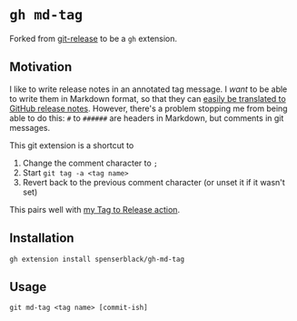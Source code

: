 # `gh md-tag`

Forked from [git-release](https://github.com/spenserblack/git-release)
to be a `gh` extension.

## Motivation

I like to write release notes in an annotated tag message.
I *want* to be able to write them in Markdown format, so that
they can [easily be translated to GitHub release notes][tag-to-release].
However, there's a problem stopping me from being able to do this:
`#` to `######` are headers in Markdown, but comments in git messages.

This git extension is a shortcut to

1. Change the comment character to `;`
2. Start `git tag -a <tag name>`
3. Revert back to the previous comment character (or unset it if it wasn't set)

This pairs well with [my Tag to Release action][release-action].

## Installation

```shell
gh extension install spenserblack/gh-md-tag
```

## Usage

```
git md-tag <tag name> [commit-ish]
```

[tag-to-release]: ./.github/workflows/release.yml
[release-action]: https://github.com/marketplace/actions/tag-to-release
